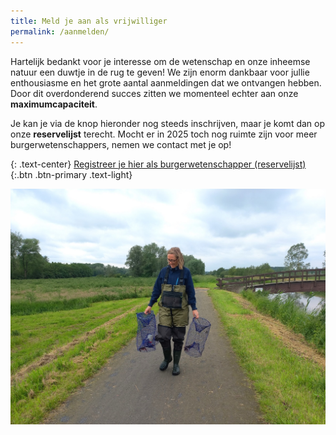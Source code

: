 ```yaml
---
title: Meld je aan als vrijwilliger
permalink: /aanmelden/
---
```


Hartelijk bedankt voor je interesse om de wetenschap en onze inheemse natuur een duwtje in de rug te geven!
We zijn enorm dankbaar voor jullie enthousiasme en het grote aantal aanmeldingen dat we ontvangen hebben.
Door dit overdonderend succes zitten we momenteel echter aan onze **maximumcapaciteit**. 

Je kan je via de knop hieronder nog steeds inschrijven, maar je komt dan op onze **reservelijst** terecht. 
Mocht er in 2025 toch nog ruimte zijn voor meer burgerwetenschappers, nemen we contact met je op!

{: .text-center}
[Registreer je hier als burgerwetenschapper (reservelijst)](https://forms.gle/N9i2oAX1wzwPFgQ18){:.btn .btn-primary .text-light}

![alt text](/assets/images/aanmelden.jpg)
